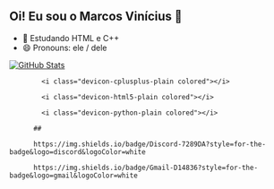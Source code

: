 ## Oi! Eu sou o Marcos Vinícius 👋

- 🌱 Estudando  HTML e C++
- 😄 Pronouns: ele / dele


[![GitHub Stats](https://github-readme-stats.vercel.app/api?username=marcos-viniS1)](https://github.com/SEU-USUARIO)


            <i class="devicon-cplusplus-plain colored"></i>
          
            <i class="devicon-html5-plain colored"></i>
          
            <i class="devicon-python-plain colored"></i>

          ##

          https://img.shields.io/badge/Discord-7289DA?style=for-the-badge&logo=discord&logoColor=white

          https://img.shields.io/badge/Gmail-D14836?style=for-the-badge&logo=gmail&logoColor=white
